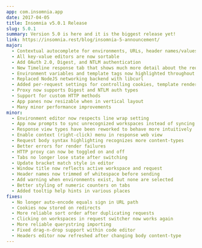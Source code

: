 ```yaml
---
app: com.insomnia.app
date: 2017-04-05
title: Insomnia v5.0.1 Release
slug: 5.0.1
summary: Version 5.0 is here and it is the biggest release yet!
link: https://insomnia.rest/blog/insomnia-5-announcement/
major:
  - Contextual autocomplete for environments, URLs, header names/values, and more
  - All key-value editors are now sortable
  - Add OAuth 2.0, Digest, and NTLM authentication
  - New Timeline response tab that shows much more detail about the request
  - Environment variables and template tags now highlighted throughout the app
  - Replaced NodeJS networking backend with libcurl
  - Added per-request settings for controlling cookies, template rendering, and URL encoding
  - Proxy now supports Digest and NTLM auth types
  - Support for custom HTTP methods
  - App panes now resizable when in vertical layout
  - Many minor performance improvements
minor:
  - Environment editor now respects line wrap setting
  - App now prompts to sync unrecognized workspaces instead of syncing without asking
  - Response view types have been reworked to behave more intuitively
  - Enable context (right-click) menu in response web view
  - Request body syntax highlighting recognizes more content-types 
  - Better errors for render failures
  - HTTP proxy can now be toggled on and off
  - Tabs no longer lose state after switching
  - Update bracket match style in editor
  - Window title now reflects active workspace and request
  - Header names now trimmed of whitespace before sending
  - Add warning when environments exist, but none are selected
  - Better styling of numeric counters on tabs
  - Added tooltip help hints in various places
fixes:
  - No longer auto-encode equals sign in URL path
  - Cookies now stored on redirects
  - More reliable sort order after duplicating requests
  - Clicking on workspaces in request switcher now works again
  - More reliable querystring importing
  - Fixed drag-n-drop support within code editor
  - Headers editor now refreshed after changing body content-type
---
```


